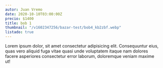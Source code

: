 ```yaml
---
autor: Juan Vremo
date: 2020-10-10T03:00:00Z
precio: $1400
title: bob 1
thumbnail: "/v1602347256/bazar-test/bob4_kb2zbf.webp"
listado: true
---
```


Lorem ipsum dolor, sit amet consectetur adipisicing elit. Consequuntur eius, quas vero aliquid fuga vitae quasi unde voluptatem itaque nam dolores facere asperiores consectetur error laborum, doloremque veniam maxime ut!  